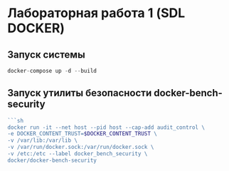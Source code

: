 # Лабораторная работа 1 (SDL DOCKER)

## Запуск системы
```php
docker-compose up -d --build
```
## Запуск утилиты безопасности docker-bench-security
```php
```sh
docker run -it --net host --pid host --cap-add audit_control \
-e DOCKER_CONTENT_TRUST=$DOCKER_CONTENT_TRUST \
-v /var/lib:/var/lib \
-v /var/run/docker.sock:/var/run/docker.sock \
-v /etc:/etc --label docker_bench_security \
docker/docker-bench-security
```

